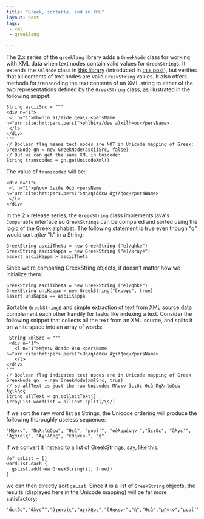 ```yaml
---
title: "Greek, sortable, and in XML"
layout: post
tags:
 - xml
 - greeklang

---
```


The 2.x series of the `greeklang` library adds a `GreekNode` class for working with XML data when text nodes contain valid values for `GreekString`s.  It extends the `XmlNode` class in [this library][xmlutils] (introduced in [this post](http://neelsmith.github.io/2015/11/14/xml_utils/)), but verifies that all contents of text nodes are valid `GreekString` values.  It also offers methods for transcoding the text contents of an XML string to either of the two representations defined by the `GreekString` class, as illustrated in the following snippet:


    String asciiSrc = """
    <div n="1">
     <l n="1">mh=nin a)/eide qea\\ <persName n="urn:cite:hmt:pers.pers1">phlhi+a/dew a)xilh=os</persName>
     </l>
    </div>
    """
    // Boolean flag means text nodes are NOT in Unicode mapping of Greek:
    GreekNode gn = new GreekNode(asciiSrc, false)
    // But we can get the same XML in Unicode:
    String transcoded = gn.getUnicodeXml()     

The value of `transcoded` will be:

    <div n="1">
     <l n="1">μῆνιν ἄειδε θεὰ <persName n="urn:cite:hmt:pers.pers1">πηληϊάδεω ἀχιλῆος</persName>
     </l>
    </div>

In the 2.x release series, the `GreekString` class implements java's `Comparable` interface so `GreekString`s can be compared and sorted using the logic of the Greek alphabet.  The following statement is true even though "q" would sort *after* "k" in a String:

    GreekString asciiTheta = new GreekString ("e)/qhke")
    GreekString asciiKappa = new GreekString ("e)/kruye")
    assert asciiKappa > asciiTheta

Since we're comparing GreekString objects, it doesn't matter how we initialize them:


    GreekString asciiTheta = new GreekString ("e)/qhke")
    GreekString uniKappa = new GreekString("ἔκρυψε", true)
    assert uniKappa == asciiKappa

Sortable `GreekString`s and simple extraction of text from XML source data complement each other handily for tasks like indexing a text.  Consider the following snippet that collects all the text from an XML source, and splits it on white space into an array of words:

     String xmlSrc = """
     <div n="1">
       <l n="1">Μῆνιν ἄειδε θεὰ <persName n="urn:cite:hmt:pers.pers1">Πηληϊάδεω Ἀχιλῆος</persName>
       </l>
    </div>
    """
    // Boolean flag indicates text nodes are in Unicode mapping of Greek
    GreekNode gn  = new GreekNode(xmlSrc, true)
    // so allText is just the raw Unicode: Μῆνιν ἄειδε θεὰ Πηληϊάδεω Ἀχιλῆος
    String allText = gn.collectText()
    ArrayList wordList = allText.split(/\s/)

If we sort the raw word list as Strings, the Unicode ordering will produce the following thoroughly useless sequence:

    "Μῆνιν", "Πηληϊάδεω", "θεὰ", "μυρί'", "οὐλομένην·","ἄειδε", "ἄλγε'", "Ἀχαιοῖς", "Ἀχιλῆος", "ἔθηκεν·", "ἡ"

If we convert it instead to a list of GreekStrings, say, like this:

    def gsList = []
    wordList.each {
      gsList.add(new GreekString(it, true))
    }

we can then directly sort `gsList`.  Since it is a list of `GreekString` objects, the results (displayed here in the Unicode mapping) will be far more satisfactory:

    "ἄειδε","ἄλγεʼ","ἀχαιοῖς","ἀχιλῆος","ἔθηκεν·","ἡ","θεὰ","μῆνιν","μυρίʼ","οὐλομένην·","πηληϊάδεω"




[xmlutils]: http://neelsmith.github.io/groovyXmlUtils/
